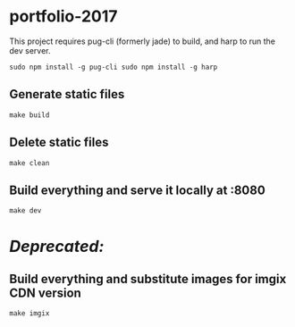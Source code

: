# portfolio-2017

This project requires pug-cli (formerly jade) to build, and harp to run the dev server.

`
sudo npm install -g pug-cli
sudo npm install -g harp
`


## Generate static files
`make build`

## Delete static files
`make clean`

## Build everything and serve it locally at :8080
`make dev`

# *Deprecated:*

## Build everything and substitute images for imgix CDN version
`make imgix`
